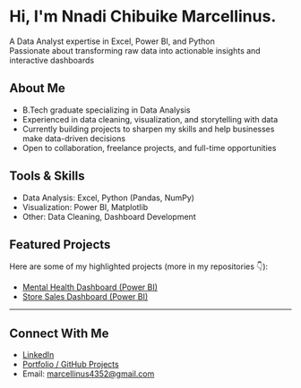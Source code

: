 # Hi, I'm Nnadi Chibuike Marcellinus.

A Data Analyst expertise in Excel, Power BI, and Python  
Passionate about transforming raw data into actionable insights and interactive dashboards  


## About Me
-  B.Tech graduate specializing in Data Analysis  
- Experienced in data cleaning, visualization, and storytelling with data 
- Currently building projects to sharpen my skills and help businesses make data-driven decisions  
- Open to collaboration, freelance projects, and full-time opportunities  

## Tools & Skills
- Data Analysis: Excel, Python (Pandas, NumPy)  
- Visualization: Power BI, Matplotlib    
- Other: Data Cleaning, Dashboard Development  

## Featured Projects
Here are some of my highlighted projects (more in my repositories 👇):

- [Mental Health Dashboard (Power BI)](https://github.com/NnadiMarcel/mental-health-dashboard)
- [Store Sales Dashboard (Power BI)](https://github.com/NnadiMarcel/Store-Sales-Dashboard)  


---

## Connect With Me
- [LinkedIn](https://www.linkedin.com/in/marcellinus-nnadi-40b2a1381/)
- [Portfolio / GitHub Projects](https://github.com/NnadiMarcel/Nnadi-Chibuike-Marcellinus-)
- Email: marcellinus4352@gmail.com 

